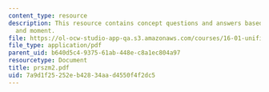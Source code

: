 ```yaml
---
content_type: resource
description: This resource contains concept questions and answers based on forces
  and moment.
file: https://ol-ocw-studio-app-qa.s3.amazonaws.com/courses/16-01-unified-engineering-i-ii-iii-iv-fall-2005-spring-2006/7a9d1f25252eb42834aad4550f4f2dc5_prszm2.pdf
file_type: application/pdf
parent_uid: b640d5c4-9375-61ab-448e-c8a1ec804a97
resourcetype: Document
title: prszm2.pdf
uid: 7a9d1f25-252e-b428-34aa-d4550f4f2dc5
---
```

